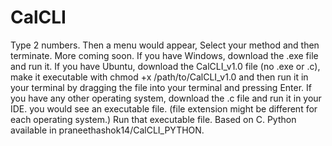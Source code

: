 # CalCLI
Type 2 numbers. Then a menu would appear, Select your method and then terminate. More coming soon.
If you have Windows, download the .exe file and run it.
If you have Ubuntu, download the CalCLI_v1.0 file (no .exe or .c), make it executable with chmod +x /path/to/CalCLI_v1.0 and then run it in your terminal by dragging the file into your terminal and pressing Enter.
If you have any other operating system, download the .c file and run it in your IDE. you would see an executable file. (file extension might be different for each operating system.)
Run that executable file.
Based on C. Python available in praneethashok14/CalCLI_PYTHON.
